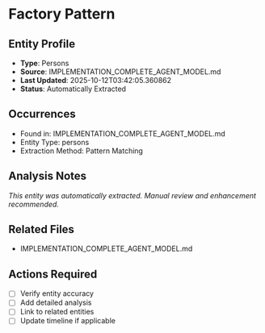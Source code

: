 # Factory Pattern

## Entity Profile
- **Type**: Persons
- **Source**: IMPLEMENTATION_COMPLETE_AGENT_MODEL.md
- **Last Updated**: 2025-10-12T03:42:05.360862
- **Status**: Automatically Extracted

## Occurrences
- Found in: IMPLEMENTATION_COMPLETE_AGENT_MODEL.md
- Entity Type: persons
- Extraction Method: Pattern Matching

## Analysis Notes
*This entity was automatically extracted. Manual review and enhancement recommended.*

## Related Files
- IMPLEMENTATION_COMPLETE_AGENT_MODEL.md

## Actions Required
- [ ] Verify entity accuracy
- [ ] Add detailed analysis
- [ ] Link to related entities
- [ ] Update timeline if applicable
